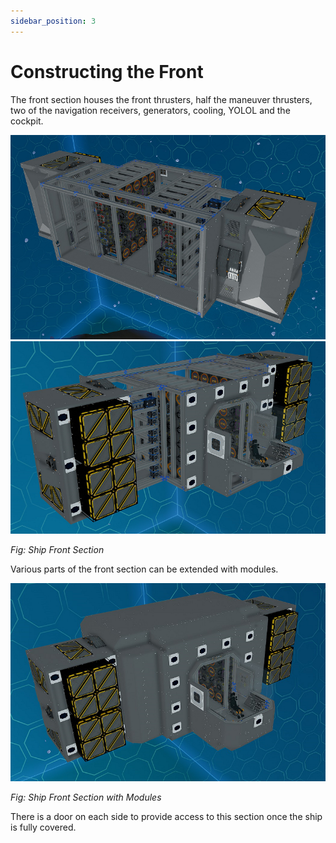 ```yaml
---
sidebar_position: 3
---
```


# Constructing the Front

The front section houses the front thrusters, half the maneuver thrusters, two of the navigation receivers, generators, cooling, YOLOL and the cockpit.

![Ship Front Section](./img/front_1.png)
![Ship Front Section](./img/front_2.png)

_Fig: Ship Front Section_

Various parts of the front section can be extended with modules.

![Ship Front Section with Modules](./img/front_modules.png)

_Fig: Ship Front Section with Modules_

There is a door on each side to provide access to this section once the ship is fully covered.
